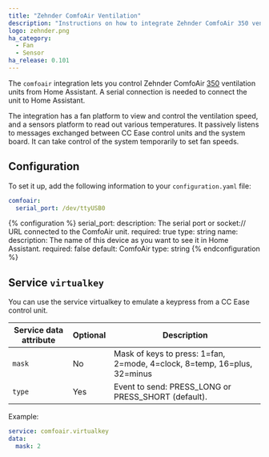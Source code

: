 ```yaml
---
title: "Zehnder ComfoAir Ventilation"
description: "Instructions on how to integrate Zehnder ComfoAir 350 ventilation systems into Home Assistant."
logo: zehnder.png
ha_category:
  - Fan
  - Sensor
ha_release: 0.101
---
```


The `comfoair` integration lets you control Zehnder ComfoAir [350](https://www.international.zehnder-systems.com/products-and-systems/comfosystems/zehnder-comfoair-350) ventilation units from Home Assistant. A serial connection is needed to connect the unit to Home Assistant.

The integration has a fan platform to view and control the ventilation speed, and a sensors platform to read out various temperatures. It passively listens to messages exchanged between CC Ease control units and the system board. It can take control of the system temporarily to set fan speeds.

## Configuration

To set it up, add the following information to your `configuration.yaml` file:

```yaml
comfoair:
  serial_port: /dev/ttyUSB0
```

{% configuration %}
serial_port:
  description: The serial port or socket:// URL connected to the ComfoAir unit.
  required: true
  type: string
name:
  description: The name of this device as you want to see it in Home Assistant.
  required: false
  default: ComfoAir
  type: string
{% endconfiguration %}

## Service `virtualkey`

You can use the service virtualkey to emulate a keypress from a CC Ease control unit.

| Service data attribute | Optional | Description |
| ---------------------- | -------- | ----------- |
| `mask` | No | Mask of keys to press: 1=fan, 2=mode, 4=clock, 8=temp, 16=plus, 32=minus |
| `type` | Yes | Event to send: PRESS_LONG or PRESS_SHORT (default). |

Example:

```yaml
service: comfoair.virtualkey
data:
  mask: 2
```
